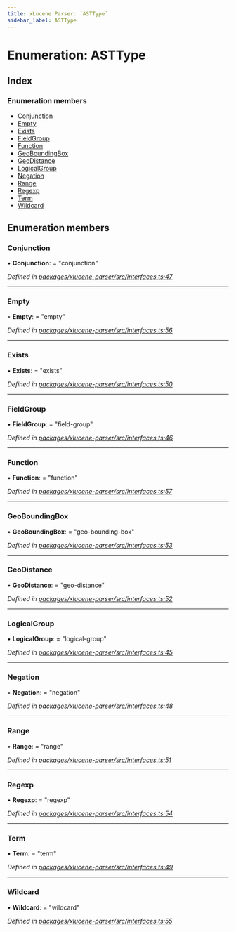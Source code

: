 ```yaml
---
title: xLucene Parser: `ASTType`
sidebar_label: ASTType
---
```


# Enumeration: ASTType

## Index

### Enumeration members

* [Conjunction](asttype.md#conjunction)
* [Empty](asttype.md#empty)
* [Exists](asttype.md#exists)
* [FieldGroup](asttype.md#fieldgroup)
* [Function](asttype.md#function)
* [GeoBoundingBox](asttype.md#geoboundingbox)
* [GeoDistance](asttype.md#geodistance)
* [LogicalGroup](asttype.md#logicalgroup)
* [Negation](asttype.md#negation)
* [Range](asttype.md#range)
* [Regexp](asttype.md#regexp)
* [Term](asttype.md#term)
* [Wildcard](asttype.md#wildcard)

## Enumeration members

###  Conjunction

• **Conjunction**: = "conjunction"

*Defined in [packages/xlucene-parser/src/interfaces.ts:47](https://github.com/terascope/teraslice/blob/f95bb5556/packages/xlucene-parser/src/interfaces.ts#L47)*

___

###  Empty

• **Empty**: = "empty"

*Defined in [packages/xlucene-parser/src/interfaces.ts:56](https://github.com/terascope/teraslice/blob/f95bb5556/packages/xlucene-parser/src/interfaces.ts#L56)*

___

###  Exists

• **Exists**: = "exists"

*Defined in [packages/xlucene-parser/src/interfaces.ts:50](https://github.com/terascope/teraslice/blob/f95bb5556/packages/xlucene-parser/src/interfaces.ts#L50)*

___

###  FieldGroup

• **FieldGroup**: = "field-group"

*Defined in [packages/xlucene-parser/src/interfaces.ts:46](https://github.com/terascope/teraslice/blob/f95bb5556/packages/xlucene-parser/src/interfaces.ts#L46)*

___

###  Function

• **Function**: = "function"

*Defined in [packages/xlucene-parser/src/interfaces.ts:57](https://github.com/terascope/teraslice/blob/f95bb5556/packages/xlucene-parser/src/interfaces.ts#L57)*

___

###  GeoBoundingBox

• **GeoBoundingBox**: = "geo-bounding-box"

*Defined in [packages/xlucene-parser/src/interfaces.ts:53](https://github.com/terascope/teraslice/blob/f95bb5556/packages/xlucene-parser/src/interfaces.ts#L53)*

___

###  GeoDistance

• **GeoDistance**: = "geo-distance"

*Defined in [packages/xlucene-parser/src/interfaces.ts:52](https://github.com/terascope/teraslice/blob/f95bb5556/packages/xlucene-parser/src/interfaces.ts#L52)*

___

###  LogicalGroup

• **LogicalGroup**: = "logical-group"

*Defined in [packages/xlucene-parser/src/interfaces.ts:45](https://github.com/terascope/teraslice/blob/f95bb5556/packages/xlucene-parser/src/interfaces.ts#L45)*

___

###  Negation

• **Negation**: = "negation"

*Defined in [packages/xlucene-parser/src/interfaces.ts:48](https://github.com/terascope/teraslice/blob/f95bb5556/packages/xlucene-parser/src/interfaces.ts#L48)*

___

###  Range

• **Range**: = "range"

*Defined in [packages/xlucene-parser/src/interfaces.ts:51](https://github.com/terascope/teraslice/blob/f95bb5556/packages/xlucene-parser/src/interfaces.ts#L51)*

___

###  Regexp

• **Regexp**: = "regexp"

*Defined in [packages/xlucene-parser/src/interfaces.ts:54](https://github.com/terascope/teraslice/blob/f95bb5556/packages/xlucene-parser/src/interfaces.ts#L54)*

___

###  Term

• **Term**: = "term"

*Defined in [packages/xlucene-parser/src/interfaces.ts:49](https://github.com/terascope/teraslice/blob/f95bb5556/packages/xlucene-parser/src/interfaces.ts#L49)*

___

###  Wildcard

• **Wildcard**: = "wildcard"

*Defined in [packages/xlucene-parser/src/interfaces.ts:55](https://github.com/terascope/teraslice/blob/f95bb5556/packages/xlucene-parser/src/interfaces.ts#L55)*
